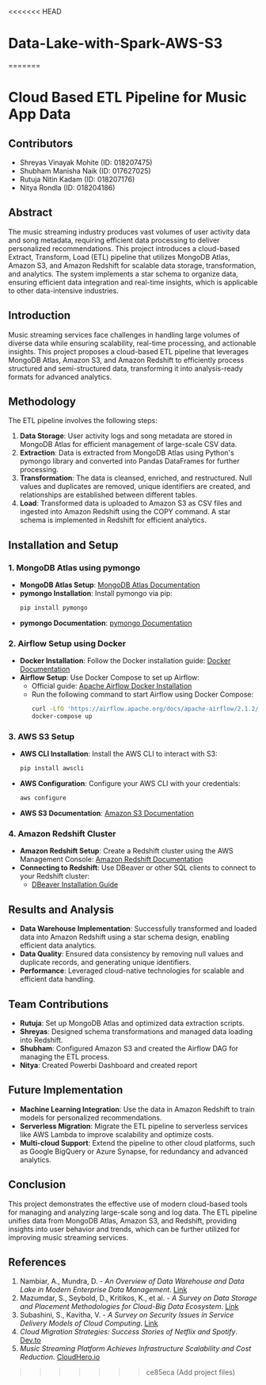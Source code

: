 <<<<<<< HEAD
# Data-Lake-with-Spark-AWS-S3
=======
# Cloud Based ETL Pipeline for Music App Data

## Contributors
- Shreyas Vinayak Mohite (ID: 018207475)
- Shubham Manisha Naik (ID: 017627025)
- Rutuja Nitin Kadam (ID: 018207176)
- Nitya Rondla (ID: 018204186)

## Abstract
The music streaming industry produces vast volumes of user activity data and song metadata, requiring efficient data processing to deliver personalized recommendations. This project introduces a cloud-based Extract, Transform, Load (ETL) pipeline that utilizes MongoDB Atlas, Amazon S3, and Amazon Redshift for scalable data storage, transformation, and analytics. The system implements a star schema to organize data, ensuring efficient data integration and real-time insights, which is applicable to other data-intensive industries.

## Introduction
Music streaming services face challenges in handling large volumes of diverse data while ensuring scalability, real-time processing, and actionable insights. This project proposes a cloud-based ETL pipeline that leverages MongoDB Atlas, Amazon S3, and Amazon Redshift to efficiently process structured and semi-structured data, transforming it into analysis-ready formats for advanced analytics.

## Methodology
The ETL pipeline involves the following steps:

1. **Data Storage**: User activity logs and song metadata are stored in MongoDB Atlas for efficient management of large-scale CSV data.
2. **Extraction**: Data is extracted from MongoDB Atlas using Python's pymongo library and converted into Pandas DataFrames for further processing.
3. **Transformation**: The data is cleansed, enriched, and restructured. Null values and duplicates are removed, unique identifiers are created, and relationships are established between different tables.
4. **Load**: Transformed data is uploaded to Amazon S3 as CSV files and ingested into Amazon Redshift using the COPY command. A star schema is implemented in Redshift for efficient analytics.

## Installation and Setup

### 1. MongoDB Atlas using pymongo
- **MongoDB Atlas Setup**: [MongoDB Atlas Documentation](https://www.mongodb.com/docs/atlas/getting-started/)
- **pymongo Installation**: Install pymongo via pip:
  ```sh
  pip install pymongo
  ```
- **pymongo Documentation**: [pymongo Documentation](https://pymongo.readthedocs.io/en/stable/)

### 2. Airflow Setup using Docker
- **Docker Installation**: Follow the Docker installation guide: [Docker Documentation](https://docs.docker.com/get-docker/)
- **Airflow Setup**: Use Docker Compose to set up Airflow:
  - Official guide: [Apache Airflow Docker Installation](https://airflow.apache.org/docs/apache-airflow/stable/start/docker.html)
  - Run the following command to start Airflow using Docker Compose:
    ```sh
    curl -LfO 'https://airflow.apache.org/docs/apache-airflow/2.1.2/docker-compose.yaml'
    docker-compose up
    ```

### 3. AWS S3 Setup
- **AWS CLI Installation**: Install the AWS CLI to interact with S3:
  ```sh
  pip install awscli
  ```
- **AWS Configuration**: Configure your AWS CLI with your credentials:
  ```sh
  aws configure
  ```
- **AWS S3 Documentation**: [Amazon S3 Documentation](https://docs.aws.amazon.com/s3/index.html)

### 4. Amazon Redshift Cluster
- **Amazon Redshift Setup**: Create a Redshift cluster using the AWS Management Console: [Amazon Redshift Documentation](https://docs.aws.amazon.com/redshift/latest/gsg/getting-started.html)
- **Connecting to Redshift**: Use DBeaver or other SQL clients to connect to your Redshift cluster:
  - [DBeaver Installation Guide](https://dbeaver.io/download/)

## Results and Analysis
- **Data Warehouse Implementation**: Successfully transformed and loaded data into Amazon Redshift using a star schema design, enabling efficient data analytics.
- **Data Quality**: Ensured data consistency by removing null values and duplicate records, and generating unique identifiers.
- **Performance**: Leveraged cloud-native technologies for scalable and efficient data handling.

## Team Contributions
- **Rutuja**: Set up MongoDB Atlas and optimized data extraction scripts.
- **Shreyas**: Designed schema transformations and managed data loading into Redshift.
- **Shubham**: Configured Amazon S3 and created the Airflow DAG for managing the ETL process.
- **Nitya**: Created Powerbi Dashboard and created report

## Future Implementation
- **Machine Learning Integration**: Use the data in Amazon Redshift to train models for personalized recommendations.
- **Serverless Migration**: Migrate the ETL pipeline to serverless services like AWS Lambda to improve scalability and optimize costs.
- **Multi-cloud Support**: Extend the pipeline to other cloud platforms, such as Google BigQuery or Azure Synapse, for redundancy and advanced analytics.

## Conclusion
This project demonstrates the effective use of modern cloud-based tools for managing and analyzing large-scale song and log data. The ETL pipeline unifies data from MongoDB Atlas, Amazon S3, and Redshift, providing insights into user behavior and trends, which can be further utilized for improving music streaming services.

## References
1. Nambiar, A., Mundra, D. - *An Overview of Data Warehouse and Data Lake in Modern Enterprise Data Management*. [Link](https://doi.org/10.3390/bdcc6040132)
2. Mazumdar, S., Seybold, D., Kritikos, K., et al. - *A Survey on Data Storage and Placement Methodologies for Cloud-Big Data Ecosystem*. [Link](https://doi.org/10.1186/s40537-019-0178-3)
3. Subashini, S., Kavitha, V. - *A Survey on Security Issues in Service Delivery Models of Cloud Computing*. [Link](https://www.sciencedirect.com/science/article/abs/pii/S1084804510001281)
4. *Cloud Migration Strategies: Success Stories of Netflix and Spotify*. [Dev.to](https://dev.to/citrux-digital/cloud-migration-strategies-success-stories-of-netflix-and-spotify-118h)
5. *Music Streaming Platform Achieves Infrastructure Scalability and Cost Reduction*. [CloudHero.io](https://cloudhero.io/music-streaming-platform-achieves-infrastructure-scalability-and-75-cost-reduction)
>>>>>>> ce85eca (Add project files)
